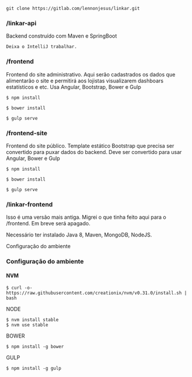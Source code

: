 ```
git clone https://gitlab.com/lennonjesus/linkar.git
```

### /linkar-api
  Backend construído com Maven e SpringBoot
  ```
  Deixa o IntelliJ trabalhar.
  ```

### /frontend
  Frontend do site administrativo. Aqui serão cadastrados os dados que alimentarão o site e permitirá aos lojistas visualizarem dashboars estatísticos e etc.
  Usa Angular, Bootstrap, Bower e Gulp
  ```
  $ npm install
  ```
  ```
  $ bower install
  ```
  ```
  $ gulp serve
  ```

### /frontend-site
  Frontend do site público. Template estático Bootstrap que precisa ser convertido para puxar dados do backend.
  Deve ser convertido para usar Angular, Bower e Gulp
  ```
  $ npm install
  ```
  ```
  $ bower install
  ```
  ```
  $ gulp serve
  ```

### /linkar-frontend
  Isso é uma versão mais antiga. Migrei o que tinha feito aqui para o /frontend. Em breve será apagado.

Necessário ter instalado Java 8, Maven, MongoDB, NodeJS.

Configuração do ambiente

### Configuração do ambiente

#### NVM
```
$ curl -o- https://raw.githubusercontent.com/creationix/nvm/v0.31.0/install.sh | bash
```

NODE
```
$ nvm install stable
$ nvm use stable
```

BOWER
```
$ npm install -g bower
```

GULP
```
$ npm install -g gulp
```